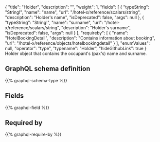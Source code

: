 {
  "title": "Holder",
  "description": "",
  "weight": 1,
  "fields": [
    {
      "typeString": "String!",
      "name": "name",
      "url": "/hotel-x/reference/scalars/string",
      "description": "Holder's name",
      "isDeprecated": false,
      "args": null
    },
    {
      "typeString": "String!",
      "name": "surname",
      "url": "/hotel-x/reference/scalars/string",
      "description": "Holder's surname",
      "isDeprecated": false,
      "args": null
    }
  ],
  "requireby": [
    {
      "name": "HotelBookingDetail",
      "description": "Contains information about booking",
      "url": "/hotel-x/reference/objects/hotelbookingdetail"
    }
  ],
  "enumValues": null,
  "operator": "type",
  "typename": "Holder",
  "hideGithubLink": true
}
Holder object that contains the occupant's (pax's) name and surname.
## GraphQL schema definition

{{% graphql-schema-type %}}

## Fields

{{% graphql-field %}}

## Required by

{{% graphql-require-by %}}
